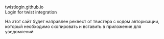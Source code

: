 twistlogin.github.io <br/>
Login for twist integration

На этот сайт будет направлен реквест от твистера с кодом авторизации, который необходимо скопировать и вставить в приложение для уведомлений
